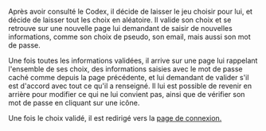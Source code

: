 Après avoir consulté le Codex, il décide de laisser le jeu choisir pour lui, et décide de laisser tout les choix en aléatoire. Il valide son choix et se retrouve sur une nouvelle page lui demandant de saisir de nouvelles informations, comme son choix de pseudo, son email, mais aussi son mot de passe. 

Une fois toutes les informations validées, il arrive sur une page lui rappelant l'ensemble de ses choix, des informations saisies avec le mot de passe caché comme depuis la page précédente, et lui demandant de valider s'il est d'accord avec tout ce qu'il a renseigné. Il lui est possible de revenir en arrière pour modifier ce qui ne lui convient pas, ainsi que de vérifier son mot de passe en cliquant sur une icône.

Une fois le choix validé, il est redirigé vers la [page de connexion.](./connexion.scenario.md)